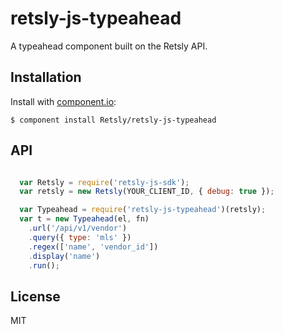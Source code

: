 
# retsly-js-typeahead

  A typeahead component built on the Retsly API.

## Installation

  Install with [component.io](http://github.com/component/component):

    $ component install Retsly/retsly-js-typeahead

## API

```javascript

  var Retsly = require('retsly-js-sdk');
  var retsly = new Retsly(YOUR_CLIENT_ID, { debug: true });

  var Typeahead = require('retsly-js-typeahead')(retsly);
  var t = new Typeahead(el, fn)
    .url('/api/v1/vendor')
    .query({ type: 'mls' })
    .regex(['name', 'vendor_id'])
    .display('name')
    .run();

```


## License

  MIT
